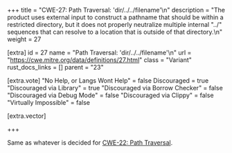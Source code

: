 +++
title = "CWE-27: Path Traversal: 'dir/../../filename'\n"
description = "The product uses external input to construct a pathname that should be within a restricted directory, but it does not properly neutralize multiple internal \"../\" sequences that can resolve to a location that is outside of that directory.\n"
weight = 27

[extra]
id = 27
name = "Path Traversal: 'dir/../../filename'\n"
url = "https://cwe.mitre.org/data/definitions/27.html"
class = "Variant"
rust_docs_links = []
parent = "23"

[extra.vote]
"No Help, or Langs Wont Help" = false
Discouraged = true
"Discouraged via Library" = true
"Discouraged via Borrow Checker" = false
"Discouraged via Debug Mode" = false
"Discouraged via Clippy" = false
"Virtually Impossible" = false

[extra.vector]

+++

Same as whatever is decided for [CWE-22: Path Traversal](/rust-are-we-secure-yet/cwes/cwe-22).
